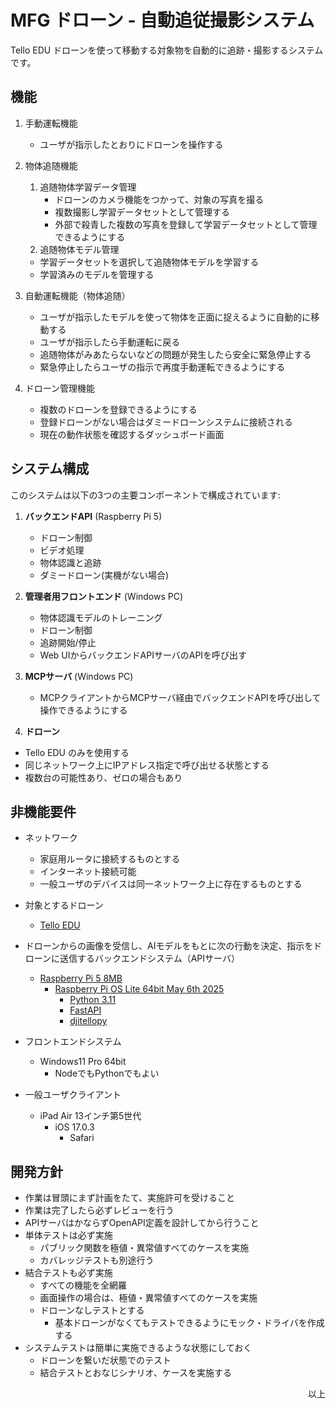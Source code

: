 # MFG ドローン - 自動追従撮影システム

Tello EDU ドローンを使って移動する対象物を自動的に追跡・撮影するシステムです。

## 機能

1. 手動運転機能
    - ユーザが指示したとおりにドローンを操作する

2. 物体追随機能
    1. 追随物体学習データ管理
        - ドローンのカメラ機能をつかって、対象の写真を撮る
        - 複数撮影し学習データセットとして管理する
        - 外部で殺青した複数の写真を登録して学習データセットとして管理できるようにする
    2. 追随物体モデル管理
    - 学習データセットを選択して追随物体モデルを学習する
    - 学習済みのモデルを管理する

3. 自動運転機能（物体追随）
    - ユーザが指示したモデルを使って物体を正面に捉えるように自動的に移動する
    - ユーザが指示したら手動運転に戻る
    - 追随物体がみあたらないなどの問題が発生したら安全に緊急停止する
    - 緊急停止したらユーザの指示で再度手動運転できるようにする

4. ドローン管理機能
    - 複数のドローンを登録できるようにする
    - 登録ドローンがない場合はダミードローンシステムに接続される
    - 現在の動作状態を確認するダッシュボード画面

## システム構成

このシステムは以下の3つの主要コンポーネントで構成されています:

1. **バックエンドAPI** (Raspberry Pi 5)
   - ドローン制御
   - ビデオ処理
   - 物体認識と追跡
   - ダミードローン(実機がない場合)

2. **管理者用フロントエンド** (Windows PC)
   - 物体認識モデルのトレーニング
   - ドローン制御
   - 追跡開始/停止
   - Web UIからバックエンドAPIサーバのAPIを呼び出す

3. **MCPサーバ** (Windows PC)
   - MCPクライアントからMCPサーバ経由でバックエンドAPIを呼び出して操作できるようにする

4. **ドローン**
  - Tello EDU のみを使用する
  - 同じネットワーク上にIPアドレス指定で呼び出せる状態とする
  - 複数台の可能性あり、ゼロの場合もあり

## 非機能要件

- ネットワーク
    - 家庭用ルータに接続するものとする
    - インターネット接続可能
    - 一般ユーザのデバイスは同一ネットワーク上に存在するものとする

- 対象とするドローン
    - [Tello EDU](https://www.ryzerobotics.com/jp/tello-edu)

- ドローンからの画像を受信し、AIモデルをもとに次の行動を決定、指示をドローンに送信するバックエンドシステム（APIサーバ）
    - [Raspberry Pi 5 8MB](https://www.raspberrypi.com/products/raspberry-pi-5/)
        - [Raspberry Pi OS Lite 64bit May 6th 2025](https://www.raspberrypi.com/software/operating-systems/)
            - [Python 3.11](https://www.python.org/downloads/release/python-3110/)
            - [FastAPI](https://fastapi.tiangolo.com/ja/)
            - [djitellopy](https://github.com/damiafuentes/DJITelloPy)

- フロントエンドシステム
    - Windows11 Pro 64bit
        - NodeでもPythonでもよい

- 一般ユーザクライアント
    - iPad Air 13インチ第5世代
        - iOS 17.0.3
          - Safari

## 開発方針

- 作業は冒頭にまず計画をたて、実施許可を受けること
- 作業は完了したら必ずレビューを行う
- APIサーバはかならずOpenAPI定義を設計してから行うこと
- 単体テストは必ず実施
    - パブリック関数を極値・異常値すべてのケースを実施
    - カバレッジテストも別途行う
- 結合テストも必ず実施
    - すべての機能を全網羅
    - 画面操作の場合は、極値・異常値すべてのケースを実施
    - ドローンなしテストとする
        - 基本ドローンがなくてもテストできるようにモック・ドライバを作成する
- システムテストは簡単に実施できるような状態にしておく
    - ドローンを繋いだ状態でのテスト
    - 結合テストとおなじシナリオ、ケースを実施する

<p align="right">以上</p>
